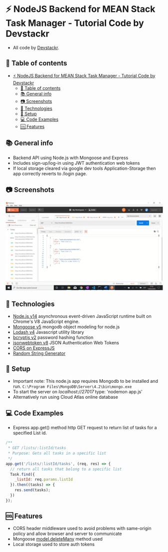 # :zap: NodeJS Backend for MEAN Stack Task Manager - Tutorial Code by Devstackr

* All code by [Devstackr](https://www.youtube.com/channel/UCbwsS1m4Hib6R-9F1alus_A/featured).

## :page_facing_up: Table of contents

* [:zap: NodeJS Backend for MEAN Stack Task Manager - Tutorial Code by Devstackr](#zap-nodejs-backend-for-mean-stack-task-manager---tutorial-code-by-devstackr)
  * [:page_facing_up: Table of contents](#pagefacingup-table-of-contents)
  * [:books: General info](#books-general-info)
  * [:camera: Screenshots](#camera-screenshots)
  * [:signal_strength: Technologies](#signalstrength-technologies)
  * [:floppy_disk: Setup](#floppydisk-setup)
  * [:computer: Code Examples](#computer-code-examples)
  * [:cool: Features](#cool-features)

## :books: General info

* Backend API using Node.js with Mongoose and Express
* Includes sign-up/log-in using JWT authentication web tokens
* If local storage cleared via google dev tools Application-Storage then app correctly reverts to /login page.

## :camera: Screenshots

![Node.js page](./img/get.png)

## :signal_strength: Technologies

* [Node.js v14](https://nodejs.org/en/) asynchronous event-driven JavaScript runtime built on Chrome's V8 JavaScript engine.
* [Mongoose v5](https://mongoosejs.com/) mongodb object modeling for node.js
* [Lodash v4](https://lodash.com/) Javascript utility library
* [bcryptjs v2](https://www.npmjs.com/package/bcrypt) password hashing function
* [jsonwebtoken v8](https://www.npmjs.com/package/jsonwebtoken) JSON Authentication Web Tokens
* [CORS on ExpressJS](https://enable-cors.org/server_expressjs.html)
* [Random String Generator](https://www.random.org/strings/)

## :floppy_disk: Setup

* Important note: This node.js app requires Mongodb to be installed and run. `C:\Program Files\MongoDB\Server\4.2\bin\mongo.exe`
* To start the server on _localhost://27017_ type: 'nodemon app.js'
* Alternatively run using Cloud Atlas online database

## :computer: Code Examples

* Express app.get() method http GET request to return list of tasks for a specified List id.

```javascript
/**
 * GET /lists/:listId/tasks
 * Purpose: Gets all tasks in a specific list
 */
app.get('/lists/:listId/tasks', (req, res) => {
  // return all tasks that belong to a specific list
  Task.find({
    _listId: req.params.listId
  }).then((tasks) => {
    res.send(tasks);
  })
});
```

## :cool: Features

* CORS header middleware used to avoid problems with same-origin policy and allow browser and server to communicate
* Mongoose [model.deleteMany](https://mongoosejs.com/docs/api/model.html#model_Model.deleteMany) method used
* Local storage used to store auth tokens
